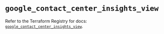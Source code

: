 # `google_contact_center_insights_view`

Refer to the Terraform Registry for docs: [`google_contact_center_insights_view`](https://registry.terraform.io/providers/hashicorp/google/6.49.0/docs/resources/contact_center_insights_view).
